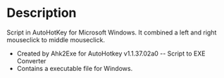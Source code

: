 # Description
Script in AutoHotKey for Microsoft Windows. It combined a left and right mouseclick to middle mouseclick.


- Created by Ahk2Exe for AutoHotkey v1.1.37.02a0 -- Script to EXE Converter
- Contains a executable file for Windows. 
